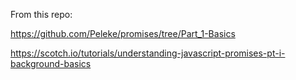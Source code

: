 
From this repo:

https://github.com/Peleke/promises/tree/Part_1-Basics

https://scotch.io/tutorials/understanding-javascript-promises-pt-i-background-basics
